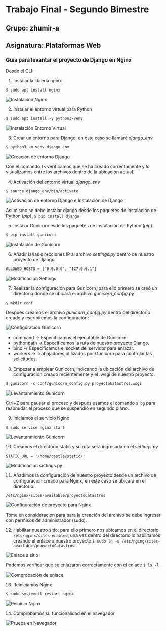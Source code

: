 # Trabajo Final - Segundo Bimestre

## Grupo: zhumir-a
## Asignatura: Plataformas Web

### Guía para levantar el proyecto de Django en Nginx

Desde el CLI:

1. Instalar la librería nginx

`$ sudo apt install nginx`

![Instalación Nginx](https://github.com/PlataformasWeb-P-AA2021/trafinal-2bim-grupo-zhumir-a/blob/main/publicacion/images/paso1_instalar%20Nginx.png)

2. Instalar el entorno virtual para Python

`$ sudo apt install -y python3-venv`

![Instalación Entorno Virtual](https://github.com/PlataformasWeb-P-AA2021/trafinal-2bim-grupo-zhumir-a/blob/main/publicacion/images/paso2_entornoPython.png)

3. Crear un entorno para Django, en este caso se llamará *django_env*

`$ python3 -m venv django_env`

![Creación de entorno Django](https://github.com/PlataformasWeb-P-AA2021/trafinal-2bim-grupo-zhumir-a/blob/main/publicacion/images/paso3_entornoDjango.png)

Con el comando `ls` verificamos que se ha creado correctamente y lo visualizamos entre los archivos dentro de la ubicación actual.

4. Activación del entorno virtual *django_env*

`$ source django_env/bin/activate`

![Activación de entorno Django e Instalación de Django](https://github.com/PlataformasWeb-P-AA2021/trafinal-2bim-grupo-zhumir-a/blob/main/publicacion/images/paso4_ActivacionInstalacion.png)

Así mismo se debe instalar django desde los paquetes de instalación de Python (*pip*). `$ pip install django`

5. Instalar Gunicorn esde los paquetes de instalación de Python (*pip*).

`$ pip install gunicorn`

![Instalación de Gunicorn](https://github.com/PlataformasWeb-P-AA2021/trafinal-2bim-grupo-zhumir-a/blob/main/publicacion/images/paso5_InstalacionGunicorn.png)

6. Añadir la/las direcciones IP al archivo *settings.py* dentro de nuestro proyecto de Django

`ALLOWED_HOSTS = ["0.0.0.0", "127.0.0.1"]`

![Modificación Settings](https://github.com/PlataformasWeb-P-AA2021/trafinal-2bim-grupo-zhumir-a/blob/main/publicacion/images/paso6_modificacionSettings.png)

7. Realizar la configuración para Gunicorn, para ello primero se creó un directorio donde se ubicará el archivo *gunicorn_config.py*

`$ mkdir conf`

Después creamos el archivo *gunicorn_config.py* dentro del directorio creado y escribiremos la configuración:

![Configuración Gunicorn](https://github.com/PlataformasWeb-P-AA2021/trafinal-2bim-grupo-zhumir-a/blob/main/publicacion/images/paso7_configuracionGunicorn.png)

* command -> Especificamos el ejecutable de Gunicorn.
* pythonpath -> Especificamos la ruta de nuestro proyecto Django.
* bind -> Especificamos el socket del servidor para enlazar.
* workers -> Trabajadores utilizados por Gunicorn para controlar las solicitudes.

8. Empezar a emplear Gunicorn, indicando la ubicación del archivo de configuración creado recientemente y el .wsgi de nuestro proyecto.

`$ gunicorn -c conf/gunicorn_config.py proyectoCatastros.wsgi`

![Levantanmiento Gunicorn](https://github.com/PlataformasWeb-P-AA2021/trafinal-2bim-grupo-zhumir-a/blob/main/publicacion/images/paso8_LevantamientoGunicorn.png)

Ctrl+Z para pausar el proceso y después usamos el comando `$ bg` para reaunudar el proceso que se suspendió en segundo plano.

9. Iniciamos el servicio Nginx

`$ sudo service nginx start`

![Levantanmiento Gunicorn](https://github.com/PlataformasWeb-P-AA2021/trafinal-2bim-grupo-zhumir-a/blob/main/publicacion/images/paso9_InicioNginx.png)

10. Creamos el directorio static y su ruta será ingresada en el *settings.py*

`STATIC_URL = '/home/castle/static/'`

![Modificación settings.py](https://github.com/PlataformasWeb-P-AA2021/trafinal-2bim-grupo-zhumir-a/blob/main/publicacion/images/paso10_StaticEnSettings.png)

11. Añadimos la configuración de nuestro proyecto desde un archivo de configuración creado para Nginx, en este caso se ubicará en el directorio:

`/etc/nginx/sites-available/proyectoCatastros`

![Configuración de proyecto para Nginx](https://github.com/PlataformasWeb-P-AA2021/trafinal-2bim-grupo-zhumir-a/blob/main/publicacion/images/paso11_ConfiguracionProyectoNginx.png)

Tome en consideración para para la creación del archivo se debe ingresar con permisos de administrador (sudo).

12. Habilitar nuestro sitio: para ello primero nos ubicamos en el directorio `/etc/nginx/sites-enabled`, una vez dentro del directorio lo habilitamos creando el enlace a nuestro proyecto `$ sudo ln -s /etc/nging/sites-available/proyectoCatastros`

![Enlace a sitio](https://github.com/PlataformasWeb-P-AA2021/trafinal-2bim-grupo-zhumir-a/blob/main/publicacion/images/paso12_EnlaceProyecto.png)

Podemos verificar que se enlazaron correctamente con el enlace `$ ls -l`

![Comprobación de enlace](https://github.com/PlataformasWeb-P-AA2021/trafinal-2bim-grupo-zhumir-a/blob/main/publicacion/images/paso12_comprobacionEnlace.png)

13. Reiniciamos Nginx

`$ sudo systemctl restart nginx`

![Reinicio Nginx](https://github.com/PlataformasWeb-P-AA2021/trafinal-2bim-grupo-zhumir-a/blob/main/publicacion/images/paso13_reinicioNginx.png)

14. Comprobamos su funcionalidad en el navegador

![Prueba en Navegador](https://github.com/PlataformasWeb-P-AA2021/trafinal-2bim-grupo-zhumir-a/blob/main/publicacion/images/pasoFinal_Comprobacion.png.png)
